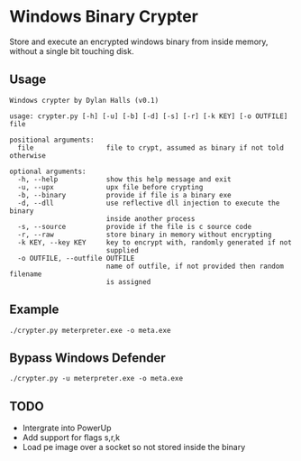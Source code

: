 # Windows Binary Crypter

Store and execute an encrypted windows binary from inside memory, without a single bit touching disk.

## Usage

```
Windows crypter by Dylan Halls (v0.1)

usage: crypter.py [-h] [-u] [-b] [-d] [-s] [-r] [-k KEY] [-o OUTFILE] file

positional arguments:
  file                  file to crypt, assumed as binary if not told otherwise

optional arguments:
  -h, --help            show this help message and exit
  -u, --upx             upx file before crypting
  -b, --binary          provide if file is a binary exe
  -d, --dll             use reflective dll injection to execute the binary
                        inside another process
  -s, --source          provide if the file is c source code
  -r, --raw             store binary in memory without encrypting
  -k KEY, --key KEY     key to encrypt with, randomly generated if not
                        supplied
  -o OUTFILE, --outfile OUTFILE
                        name of outfile, if not provided then random filename
                        is assigned
```

## Example

`./crypter.py meterpreter.exe -o meta.exe`

## Bypass Windows Defender

`./crypter.py -u meterpreter.exe -o meta.exe`

## TODO

  - Intergrate into PowerUp
  - Add support for flags s,r,k
  - Load pe image over a socket so not stored inside the binary
